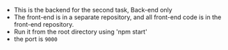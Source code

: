 * This is the backend for the second task, Back-end only
* The front-end is in a separate repository, and all front-end code is in the front-end repository.
* Run it from the root directory using 'npm start'
* the port is `9000`